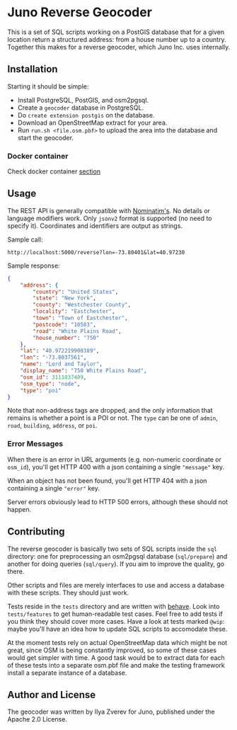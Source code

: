 # Juno Reverse Geocoder

This is a set of SQL scripts working on a PostGIS database that for a given
location return a structured address: from a house number up to a country.
Together this makes for a reverse geocoder, which Juno Inc. uses internally.

## Installation

Starting it should be simple:

* Install PostgreSQL, PostGIS, and osm2pgsql.
* Create a `geocoder` database in PostgreSQL.
* Do `create extension postgis` on the database.
* Download an OpenStreetMap extract for your area.
* Run `run.sh <file.osm.pbf>` to upload the area into the database and start the geocoder.

### Docker container

Check docker container [section](./docker/README.md)

## Usage

The REST API is generally compatible with
[Nominatim's](https://nominatim.org/release-docs/develop/api/Reverse/).
No details or language modifiers work. Only `jsonv2` format
is supported (no need to specify it). Coordinates and identifiers
are output as strings.

Sample call:

    http://localhost:5000/reverse?lon=-73.80401&lat=40.97230

Sample response:

```json
{
    "address": {
        "country": "United States",
        "state": "New York",
        "county": "Westchester County",
        "locality": "Eastchester",
        "town": "Town of Eastchester",
        "postcode": "10583",
        "road": "White Plains Road",
        "house_number": "750"
    },
    "lat": "40.972219900389",
    "lon": "-73.8037561",
    "name": "Lord and Taylor",
    "display_name": "750 White Plains Road",
    "osm_id": 3111837409,
    "osm_type": "node",
    "type": "poi"
}
```

Note that non-address tags are dropped, and the only information that remains
is whether a point is a POI or not. The `type` can be one of `admin`, `road`,
`building`, `address`, or `poi`.

### Error Messages

When there is an error in URL arguments (e.g. non-numeric coordinate or `osm_id`),
you'll get HTTP 400 with a json containing a single `"message"` key.

When an object has not been found, you'll get HTTP 404 with a json containing a single
`"error"` key.

Server errors obviously lead to HTTP 500 errors, although these should not happen.

## Contributing

The reverse geocoder is basically two sets of SQL scripts inside the `sql` directory:
one for preprocessing an osm2pgsql database (`sql/prepare`) and another for
doing queries (`sql/query`). If you aim to improve the quality, go there.

Other scripts and files are merely interfaces to use and access a database with
these scripts. They should just work.

Tests reside in the `tests` directory and are written with
[behave](https://behave.readthedocs.io/en/latest/). Look into `tests/features` to get
human-readable test cases. Feel free to add tests if you think they should cover
more cases. Have a look at tests marked `@wip`: maybe you'll have an idea how to
update SQL scripts to accomodate these.

At the moment tests rely on actual OpenStreetMap data
which might be not great, since OSM is being constantly improved, so some of these
cases would get simpler with time. A good task would be to extract data for each of
these tests into a separate osm.pbf file and make the testing framework install
a separate instance of a database.

## Author and License

The geocoder was written by Ilya Zverev for Juno, published under the Apache 2.0 License.
